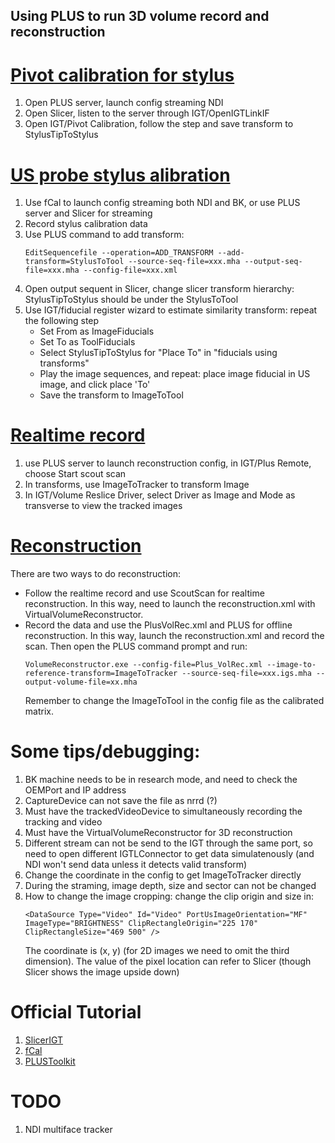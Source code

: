 ## Using PLUS to run 3D volume record and reconstruction

# [Pivot calibration for stylus](https://onedrive.live.com/view.aspx?resid=7230D4DEC6058018!3128&ithint=file%2cpptx&authkey=!AMy-wgNHStEKsPU)

1. Open PLUS server, launch config streaming NDI
2. Open Slicer, listen to the server through IGT/OpenIGTLinkIF
3. Open IGT/Pivot Calibration, follow the step and save transform to StylusTipToStylus

# [US probe stylus alibration](https://onedrive.live.com/view.aspx?resid=7230D4DEC6058018!3712&ithint=file%2cpptx&authkey=!ACNGX3PqH0BLg74)

1. Use fCal to launch config streaming both NDI and BK, or use PLUS server and Slicer for streaming
2. Record stylus calibration data
3. Use PLUS command to add transform:
    ```
    EditSequencefile --operation=ADD_TRANSFORM --add-transform=StylusToTool --source-seq-file=xxx.mha --output-seq-file=xxx.mha --config-file=xxx.xml
    ```
4. Open output sequent in Slicer, change slicer transform hierarchy: StylusTipToStylus should be under the StylusToTool
5. Use IGT/fiducial register wizard to estimate similarity transform: repeat the following step
    * Set From as ImageFiducials
    * Set To as ToolFiducials
    * Select StylusTipToStylus for "Place To" in "fiducials using transforms" 
    * Play the image sequences, and repeat: place image fiducial in US image, and click place 'To'
    * Save the transform to ImageToTool

# [Realtime record](https://onedrive.live.com/view.aspx?resid=7230D4DEC6058018!13505&ithint=file%2cpptx&authkey=!ABVRs-qX_7k-rgY)
1. use PLUS server to launch reconstruction config, in IGT/Plus Remote, choose Start scout scan
2. In transforms, use ImageToTracker to transform Image
3. In IGT/Volume Reslice Driver, select Driver as Image and Mode as transverse to view the tracked images 

# [Reconstruction](https://onedrive.live.com/view.aspx?resid=7230D4DEC6058018!3992&ithint=file%2cpptx&authkey=!ADFvs6W6EnKJR44)
There are two ways to do reconstruction:
- Follow the realtime record and use ScoutScan for realtime reconstruction. In this way, need to launch the reconstruction.xml with VirtualVolumeReconstructor.
- Record the data and use the PlusVolRec.xml and PLUS for offline reconstruction. In this way, launch the reconstruction.xml and record the scan. Then open the PLUS command prompt and run:
    ```
    VolumeReconstructor.exe --config-file=Plus_VolRec.xml --image-to-reference-transform=ImageToTracker --source-seq-file=xxx.igs.mha --output-volume-file=xx.mha
    ```
    Remember to change the ImageToTool in the config file as the calibrated matrix.
    


# Some tips/debugging:
1. BK machine needs to be in research mode, and need to check the OEMPort and IP address
2. CaptureDevice can not save the file as nrrd (?)
3. Must have the trackedVideoDevice to simultaneously recording the tracking and video
4. Must have the VirtualVolumeReconstructor for 3D reconstruction
5. Different stream can not be send to the IGT through the same port, so need to open different IGTLConnector to get data simulatenously (and NDI won't send data unless it detects valid transform)
6. Change the coordinate in the config to get ImageToTracker directly
7. During the straming, image depth, size and sector can not be changed
8. How to change the image cropping: change the clip origin and size in:
    ```
    <DataSource Type="Video" Id="Video" PortUsImageOrientation="MF" ImageType="BRIGHTNESS" ClipRectangleOrigin="225 170"  ClipRectangleSize="469 500" />
    ```
    The coordinate is (x, y) (for 2D images we need to omit the third dimension). The value of the pixel location can refer to Slicer (though Slicer shows the image upside down)



# Official Tutorial
1. [SlicerIGT](http://www.slicerigt.org/wp/user-tutorial/)
2. [fCal](http://perk-software.cs.queensu.ca/plus/doc/nightly/user/ApplicationfCal.html)
3. [PLUSToolkit](https://plustoolkit.github.io/)


# TODO
1. NDI multiface tracker